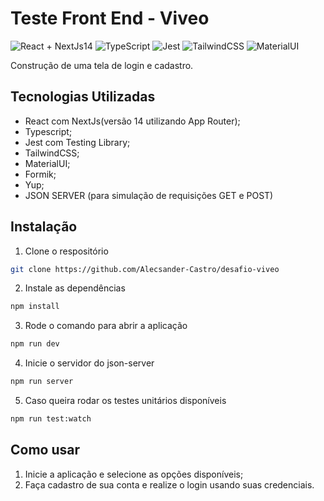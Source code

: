 # Teste Front End - Viveo

![React + NextJs14](https://img.shields.io/badge/React-20232A?style=for-the-badge&logo=react&logoColor=61DAFB)
![TypeScript](https://img.shields.io/badge/TypeScript-007ACC?style=for-the-badge&logo=typescript&logoColor=white)
![Jest](https://img.shields.io/badge/Jest-323330?style=for-the-badge&logo=Jest&logoColor=white)
![TailwindCSS](https://img.shields.io/badge/Tailwind_CSS-38B2AC?style=for-the-badge&logo=tailwind-css&logoColor=white)
![MaterialUI](https://img.shields.io/badge/Material--UI-0081CB?style=for-the-badge&logo=material-ui&logoColor=white)

Construção de uma tela de login e cadastro.

## Tecnologias Utilizadas

- React com NextJs(versão 14 utilizando App Router);
- Typescript;
- Jest com Testing Library;
- TailwindCSS;
- MaterialUI;
- Formik;
- Yup;
- JSON SERVER (para simulação de requisições GET e POST)

## Instalação

1. Clone o respositório

```bash
git clone https://github.com/Alecsander-Castro/desafio-viveo
```

2. Instale as dependências

```bash
npm install
```

3. Rode o comando para abrir a aplicação

```bash
npm run dev
```

4. Inicie o servidor do json-server

```bash
npm run server
```

5. Caso queira rodar os testes unitários disponíveis

```bash
npm run test:watch
```

## Como usar

1. Inicie a aplicação e selecione as opções disponíveis;
2. Faça cadastro de sua conta e realize o login usando suas credenciais.
